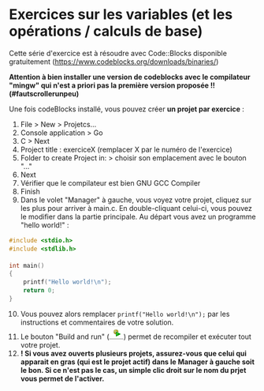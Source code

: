 # Exercices sur les variables (et les opérations / calculs de base)

Cette série d'exercice est à résoudre avec Code::Blocks disponible gratuitement (https://www.codeblocks.org/downloads/binaries/)

**Attention à bien installer une version de codeblocks avec le compilateur "mingw" qui n'est a priori pas la première version proposée !! (#fautscrollerunpeu)**

Une fois codeBlocks installé, vous pouvez créer **un projet par exercice** :
1) File > New > Projetcs...
1) Console application > Go
1) C > Next
1) Project title : exerciceX (remplacer X par le numéro de l'exercice)
1) Folder to create Project in: > choisir son emplacement avec le bouton "..."
1) Next
1) Vérifier que le compilateur est bien GNU GCC Compiler
1) Finish
1) Dans le volet "Manager" à gauche, vous voyez votre projet, cliquez sur les plus pour arriver à main.c. En double-cliquant celui-ci, vous pouvez le modifier dans la partie principale. Au départ vous avez un programme "hello world!" :
```c
#include <stdio.h>
#include <stdlib.h>

int main()
{
    printf("Hello world!\n");
    return 0;
}
```
10) Vous pouvez alors remplacer `printf("Hello world!\n");` par les instructions et commentaires de votre solution.
10) Le bouton "Build and run" (![Le bouton "Build and run"](buildrun.png)) permet de recompiler et exécuter tout votre projet.
10) **! Si vous avez ouverts plusieurs projets, assurez-vous que celui qui apparait en gras (qui est le projet actif) dans le Manager à gauche soit le bon. Si ce n'est pas le cas, un simple clic droit sur le nom du prjet vous permet de l'activer.**
